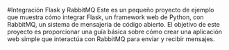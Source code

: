 #Integración Flask y RabbitMQ
Este es un pequeño proyecto de ejemplo que muestra cómo integrar Flask, un framework web de Python, con RabbitMQ, un sistema de mensajería de código abierto. El objetivo de este proyecto es proporcionar una guía básica sobre cómo crear una aplicación web simple que interactúa con RabbitMQ para enviar y recibir mensajes.
